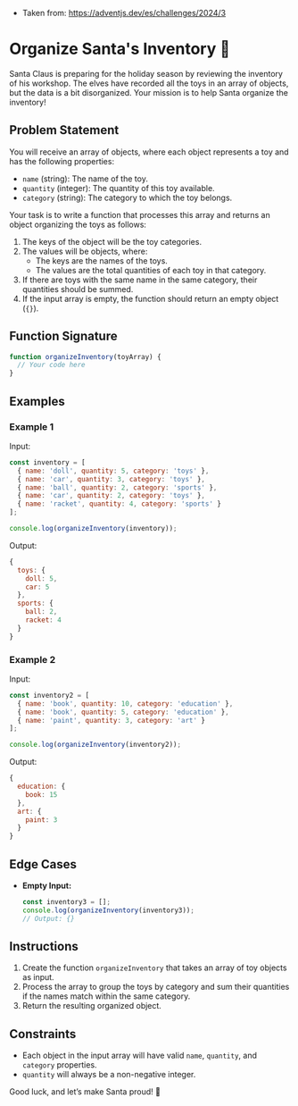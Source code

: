 * Taken from: https://adventjs.dev/es/challenges/2024/3


# Organize Santa's Inventory 🎅

Santa Claus is preparing for the holiday season by reviewing the inventory of his workshop. The elves have recorded all the toys in an array of objects, but the data is a bit disorganized. Your mission is to help Santa organize the inventory!

## Problem Statement

You will receive an array of objects, where each object represents a toy and has the following properties:

- `name` (string): The name of the toy.
- `quantity` (integer): The quantity of this toy available.
- `category` (string): The category to which the toy belongs.

Your task is to write a function that processes this array and returns an object organizing the toys as follows:

1. The keys of the object will be the toy categories.
2. The values will be objects, where:
   - The keys are the names of the toys.
   - The values are the total quantities of each toy in that category.
3. If there are toys with the same name in the same category, their quantities should be summed.
4. If the input array is empty, the function should return an empty object (`{}`).

## Function Signature
```javascript
function organizeInventory(toyArray) {
  // Your code here
}
```



## Examples

### Example 1

Input:
```javascript
const inventory = [
  { name: 'doll', quantity: 5, category: 'toys' },
  { name: 'car', quantity: 3, category: 'toys' },
  { name: 'ball', quantity: 2, category: 'sports' },
  { name: 'car', quantity: 2, category: 'toys' },
  { name: 'racket', quantity: 4, category: 'sports' }
];

console.log(organizeInventory(inventory));
```

Output:
```javascript
{
  toys: {
    doll: 5,
    car: 5
  },
  sports: {
    ball: 2,
    racket: 4
  }
}
```

### Example 2

Input:
```javascript
const inventory2 = [
  { name: 'book', quantity: 10, category: 'education' },
  { name: 'book', quantity: 5, category: 'education' },
  { name: 'paint', quantity: 3, category: 'art' }
];

console.log(organizeInventory(inventory2));
```

Output:
```javascript
{
  education: {
    book: 15
  },
  art: {
    paint: 3
  }
}
```

## Edge Cases

- **Empty Input:**
  ```javascript
  const inventory3 = [];
  console.log(organizeInventory(inventory3));
  // Output: {}
  ```

## Instructions

1. Create the function `organizeInventory` that takes an array of toy objects as input.
2. Process the array to group the toys by category and sum their quantities if the names match within the same category.
3. Return the resulting organized object.

## Constraints

- Each object in the input array will have valid `name`, `quantity`, and `category` properties.
- `quantity` will always be a non-negative integer.

Good luck, and let’s make Santa proud! 🎁

